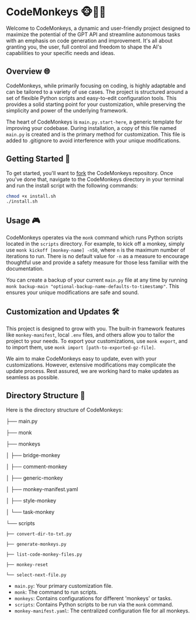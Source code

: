# CodeMonkeys 🐵👨‍💻

Welcome to CodeMonkeys, a dynamic and user-friendly project designed to maximize the potential of the GPT API and streamline autonomous tasks with an emphasis on code generation and improvement. It's all about granting you, the user, full control and freedom to shape the AI's capabilities to your specific needs and ideas.

## Overview 🌐

CodeMonkeys, while primarily focusing on coding, is highly adaptable and can be tailored to a variety of use cases. The project is structured around a set of flexible Python scripts and easy-to-edit configuration tools. This provides a solid starting point for your customization, while preserving the simplicity and power of the underlying framework.

The heart of CodeMonkeys is `main.py.start-here`, a generic template for improving your codebase. During installation, a copy of this file named `main.py` is created and is the primary method for customization. This file is added to .gitignore to avoid interference with your unique modifications.

## Getting Started 🚀

To get started, you'll want to [fork](https://help.github.com/en/articles/fork-a-repo) the CodeMonkeys repository. Once you've done that, navigate to the CodeMonkeys directory in your terminal and run the install script with the following commands:

```bash
chmod +x install.sh
./install.sh
```

## Usage 🎮

CodeMonkeys operates via the `monk` command which runs Python scripts located in the `scripts` directory. For example, to kick off a monkey, simply use `monk kickoff [monkey-name] -n50`, where `n` is the maximum number of iterations to run. There is no default value for `-n` as a measure to encourage thoughtful use and provide a safety measure for those less familiar with the documentation.

You can create a backup of your current `main.py` file at any time by running `monk backup-main "optional-backup-name-defaults-to-timestamp"`. This ensures your unique modifications are safe and sound.

## Customization and Updates 🛠

This project is designed to grow with you. The built-in framework features like `monkey-manifest`, local `.env` files, and others allow you to tailor the project to your needs. To export your customizations, use `monk export`, and to import them, use `monk import [path-to-exported-gz-file]`.

We aim to make CodeMonkeys easy to update, even with your customizations. However, extensive modifications may complicate the update process. Rest assured, we are working hard to make updates as seamless as possible.

## Directory Structure 📁

Here is the directory structure of CodeMonkeys:

├── main.py

├── monk

├── monkeys

│   ├── bridge-monkey

│   ├── comment-monkey

│   ├── generic-monkey

│   ├── monkey-manifest.yaml

│   ├── style-monkey

│   └── task-monkey

└── scripts

    ├── convert-dir-to-txt.py

    ├── generate-monkeys.py

    ├── list-code-monkey-files.py

    ├── monkey-reset
    
    └── select-next-file.py

* `main.py`: Your primary customization file.
* `monk`: The command to run scripts.
* `monkeys`: Contains configurations for different 'monkeys' or tasks.
* `scripts`: Contains Python scripts to be run via the `monk` command.
* `monkey-manifest.yaml`: The centralized configuration file for all monkeys.

